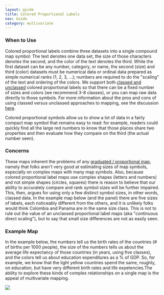 ```yaml
---
layout: guide
title: Colored Proportional Labels
nav: Guide
category: multivariate
---
```


### When to Use

Colored proportional labels combine three datasets into a single compound map symbol: The text denotes one data set, the size of those characters denotes the second, and the color of the text denotes the third. While the first dataset can be any number, category, or name, the second (size) and third (color) datasets must be numerical data or ordinal data prepared as simple numerical ranks (1, 2, 3, ...); numbers are required to do the "scaling" of the text and ordering of the colors. We support both [classed and unclassed](../classification) colored proportional labels so that there can be a fixed number of sizes and colors (we recommend 3-8 classes), or you can map raw data directly to those symbols. For more information about the pros and cons of using classed versus unclassed approaches to mapping, see the discussion [here](../choropleth).

Colored proportional symbols allow us to show a lot of data in a fairly compact map symbol that remains easy to read: for example, readers could quickly find all the large red numbers to know that those places share two properties and then evaluate how they compare on the third (the actual number seen).

### Concerns

These maps inherent the problems of any [graduated / proportional map](../proportional_symbols), namely that folks aren't very good at estimating sizes of map symbols, especially on complex maps with many map symbols. Also, because colored proportional label maps use complex shapes (letters and numbers) and not simple shapes (circles, squares) there is reason to believe that our ability to accurately compare and rank symbol sizes will be further impaired. This, then, argues for using only a few distinct symbol sizes, in other words, classed data. In the example map below (and the panel) there are five sizes of labels, each noticeably different from the others, and it is unlikely folks would think Colombia and Panama are in the same size class. This is not to rule out the value of an unclassed proportional label maps (aka "continuous direct scaling"), but to say that small size differences are not as easily seen.

### Example Map

In the example below, the numbers tell us the birth rates of the countries (# of births per 1000 people), the size of the numbers tells us about the average life expectancy of those countries (in years, using five classes), and the colors tell us about education expenditures as a % of GDP. So, for example, we know that the light yellow countries spend the same, roughly, on education, but have very different birth rates and life expetencies.The ability to explore these kinds of complex relationships on a single map is the appeal of multivariate mapping.

![]({{site.baseurl}}/media/guides/trivariate_labels.png)
